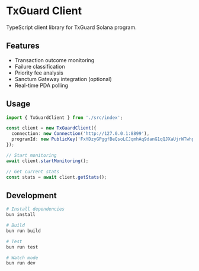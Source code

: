 # TxGuard Client

TypeScript client library for TxGuard Solana program.

## Features

- Transaction outcome monitoring
- Failure classification
- Priority fee analysis
- Sanctum Gateway integration (optional)
- Real-time PDA polling

## Usage

```typescript
import { TxGuardClient } from './src/index';

const client = new TxGuardClient({
  connection: new Connection('http://127.0.0.1:8899'),
  programId: new PublicKey('FxYDzyGPggfBeQsoLCJqmhAq9danG1qQJXaUjrWTwhp1')
});

// Start monitoring
await client.startMonitoring();

// Get current stats
const stats = await client.getStats();
```

## Development

```bash
# Install dependencies
bun install

# Build
bun run build

# Test
bun run test

# Watch mode
bun run dev
```
